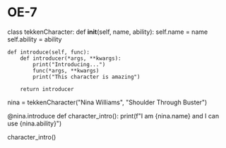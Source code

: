 # OE-7

class tekkenCharacter:
    def __init__(self, name, ability):
        self.name = name
        self.ability = ability
        
    def introduce(self, func):
        def introducer(*args, **kwargs):
            print("Introducing...")
            func(*args, **kwargs)
            print("This character is amazing")
            
        return introducer
        
nina = tekkenCharacter("Nina Williams", "Shoulder Through Buster")

@nina.introduce
def character_intro():
    print(f"I am {nina.name} and I can use {nina.ability}")
    
character_intro()
